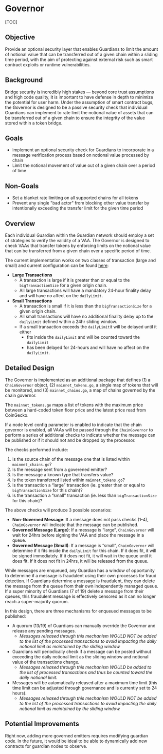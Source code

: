 # Governor

[TOC]

## Objective

Provide an optional security layer that enables Guardians to limit the amount of notional value that can be transferred out of a given chain within a sliding time period, with the aim of protecting against external risk such as smart contract exploits or runtime vulnerabilities.

## Background

Bridge security is incredibly high stakes — beyond core trust assumptions and high code quality, it is important to have defense in depth to minimize the potential for user harm. Under the assumption of smart contract bugs, the Governor is designed to be a passive security check that individual Guardians can implement to rate limit the notional value of assets that can be transferred out of a given chain to ensure the integrity of the value stored within a token bridge.

## Goals

- Implement an optional security check for Guardians to incorporate in a message verification process based on notional value processed by chain
- Limit the notional movement of value out of a given chain over a period of time

## Non-Goals

- Set a blanket rate limiting on all supported chains for all tokens
- Prevent any single "bad actor" from blocking other value transfer by intentionally exceeding the transfer limit for the given time period

## Overview

Each individual Guardian within the Guardian network should employ a set of strategies to verify the validity of a VAA. The Governor is designed to check VAAs that transfer tokens by enforcing limits on the notional value that can be transferred from a given chain over a specific period of time.

The current implementation works on two classes of transaction (large and small) and current configuration can be found [here](https://github.com/wormhole-foundation/wormhole/blob/dev.v2/node/pkg/governor/mainnet_chains.go):

- **Large Transactions**
  - A transaction is large if it is greater than or equal to the `bigTransactionSize` for a given origin chain.
  - All large transactions will have a mandatory 24-hour finality delay and will have no affect on the `dailyLimit`.
- **Small Transactions**
  - A transaction is small if it is less than the `bigTransactionSize` for a given origin chain.
  - All small transactions will have no additional finality delay up to the `dailyLimit` defined within a 24hr sliding window.
  - If a small transaction exceeds the `dailyLimit`it will be delayed until it either
    - fits inside the `dailyLimit` and will be counted toward the `dailyLimit`
    - has been delayed for 24-hours and will have no affect on the `dailyLimit`.

## Detailed Design

The Governor is implemented as an additional package that defines (1) a `ChainGovernor` object, (2) `mainnet_tokens.go`, a single map of tokens that will be monitored, and (3) `mainnet_chains.go`, a map of chains governed by the chain governor.

The `mainnet_tokens.go` maps a list of tokens with the maximum price between a hard-coded token floor price and the latest price read from CoinGecko.

If a node level config parameter is enabled to indicate that the chain governor is enabled, all VAAs will be passed through the `ChainGovernor` to perform a series of additional checks to indicate whether the message can be published or if it should not and be dropped by the processor.

The checks performed include:

1. Is the source chain of the message one that is listed within `mainnet_chains.go`?
2. Is the message sent from a goverened emitter?
3. Is the message a known type that transfers value?
4. Is the token transferred listed within `mainnet_tokens.go`?
5. Is the transaction a “large” transaction (ie. greater than or equal to `bigTransactionSize` for this chain)?
6. Is the transaction a “small” transaction (ie. less than `bigTransactionSize` for this chain)?

The above checks will produce 3 possible scenarios:

- **Non-Governed Message**: If a message does not pass checks (1-4), `ChainGovernor` will indicate that the message can be published.
- **Governed Message (Large)**: If a message is “large”, `ChainGovernor` will wait for 24hrs before signing the VAA and place the message in a queue.
- **Governed Message (Small)**: If a message is “small”, `ChainGovernor` will determine if it fits inside the `dailyLimit` for this chain. If it does fit, it will be signed immediately. If it does not fit, it will wait in the queue until it does fit. If it does not fit in 24hrs, it will be released from the queue.

While messages are enqueued, any Guardian has a window of opportunity to determine if a message is fraudulent using their own processes for fraud detection. If Guardians determine a message is fraudulent, they can delete the message from the queue from their own independently managed queue. If a super minority of Guardians (7 of 19) delete a message from their queues, this fraudulent message is effectively censored as it can no longer reach a super-majority quorum.

In this design, there are three mechanisms for enqueued messages to be published:

- A quorum (13/19) of Guardians can manually override the Governor and release any pending messages.
  - _Messages released through this mechanism WOULD NOT be added to the list of the processed transactions to avoid impacting the daily notional limit as maintained by the sliding window._
- Guardians will periodically check if a message can be posted without exceeding the daily notional limit as the sliding window and notional value of the transactions change.
  - _Messages released through this mechanism WOULD be added to the list of processed transactions and thus be counted toward the daily notional limit._
- Messages will be automatically released after a maximum time limit (this time limit can be adjusted through governance and is currently set to 24 hours).
  - _Messages released through this mechanism WOULD NOT be added to the list of the processed transactions to avoid impacting the daily notional limit as maintained by the sliding window._

## Potential Improvements

Right now, adding more governed emitters requires modifying guardian code. In the future, it would be ideal to be able to dynamically add new contracts for guardian nodes to observe.
